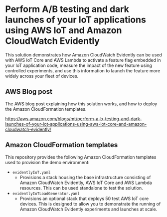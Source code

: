 # Perform A/B testing and dark launches of your IoT applications using AWS IoT and Amazon CloudWatch Evidently
This solution demonstrates how Amazon CloudWatch Evidently can be used with AWS IoT Core and AWS Lambda to activate a feature flag embedded in your IoT application code, measure the impact of the new feature using controlled experiments, and use this information to launch the feature more widely across your fleet of devices.

## AWS Blog post
The AWS blog post explaining how this solution works, and how to deploy the Amazon CloudFormation templates.

https://aws.amazon.com/blogs/mt/perform-a-b-testing-and-dark-launches-of-your-iot-applications-using-aws-iot-core-and-amazon-cloudwatch-evidently/

## Amazon CloudFormation templates
This repository provides the following Amazon CloudFormation templates used to provision the demo environment:

- `evidentlyIoT.yaml`
  - Provisions a stack housing the base infrastructure consisting of Amazon CloudWatch Evidently, AWS IoT Core and AWS Lambda resources. This can be used standalone to test the solution.
- `evidentlyIoTLoadGenerator.yaml`
  - Provisions an optional stack that deploys 50 test AWS IoT core devices. This is designed to allow you to demonstrate the running of Amazon CloudWatch Evidently experiments and launches at scale.


